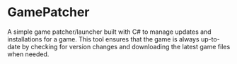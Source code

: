 # GamePatcher
 A simple game patcher/launcher built with C# to manage updates and installations for a game. This tool ensures that the game is always up-to-date by checking for version changes and downloading the latest game files when needed.
